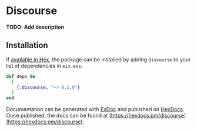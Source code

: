 # Discourse

**TODO: Add description**

## Installation

If [available in Hex](https://hex.pm/docs/publish), the package can be installed
by adding `discourse` to your list of dependencies in `mix.exs`:

```elixir
def deps do
  [
    {:discourse, "~> 0.1.0"}
  ]
end
```

Documentation can be generated with [ExDoc](https://github.com/elixir-lang/ex_doc)
and published on [HexDocs](https://hexdocs.pm). Once published, the docs can
be found at [https://hexdocs.pm/discourse](https://hexdocs.pm/discourse).

